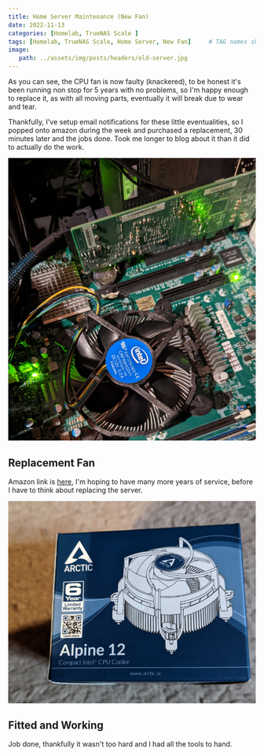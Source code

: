 ```yaml
---
title: Home Server Maintenance (New Fan)
date: 2022-11-13
categories: [Homelab, TrueNAS Scale ]
tags: [Homelab, TrueNAS Scale, Home Server, New Fan]     # TAG names should always be lowercase
image:
   path: ../assets/img/posts/headers/old-server.jpg
---
```


As you can see, the CPU fan is now faulty (knackered), to be honest it's been running non stop for 5 years with no problems, so I'm happy enough to replace it, as with all moving parts, eventually it will break due to wear and tear.

Thankfully, I've setup email notifications for these little eventualities, so I popped onto amazon during the week and purchased a replacement, 30 minutes later and the jobs done. Took me longer to blog  about it than it did to actually do the work.

![Motherboard Before Replacment](../assets/img/posts/2022-11-20-Home-Server-Maintenance/PXL_20221120_122520601.jpg)

## Replacement Fan

Amazon link is [here](https://www.amazon.co.uk/gp/product/B07HJ198TB/ref=ppx_yo_dt_b_asin_title_o00_s00?ie=UTF8&psc=1), I'm hoping to have  many more years of service, before I have to think about replacing the server.

![Replacement Fan](../assets/img/posts/2022-11-20-Home-Server-Maintenance/PXL_20221120_122437830.jpg)

## Fitted and Working

Job done, thankfully it wasn't too hard and I had all the tools to hand.
